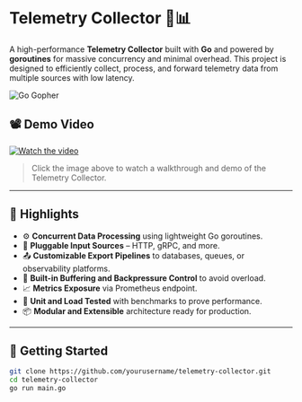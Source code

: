 # Telemetry Collector 🚀📊

A high-performance **Telemetry Collector** built with **Go** and powered by **goroutines** for massive concurrency and minimal overhead. This project is designed to efficiently collect, process, and forward telemetry data from multiple sources with low latency.

![Go Gopher](https://golang.org/lib/godoc/images/go-logo-blue.svg)

## 📽️ Demo Video

[![Watch the video](https://img.youtube.com/vi/YOUR_VIDEO_ID/maxresdefault.jpg)](https://www.youtube.com/watch?v=OgMby9Wnxiw)

> Click the image above to watch a walkthrough and demo of the Telemetry Collector.

---

## 🌟 Highlights

- ⚙️ **Concurrent Data Processing** using lightweight Go goroutines.
- 🔌 **Pluggable Input Sources** – HTTP, gRPC, and more.
- 📤 **Customizable Export Pipelines** to databases, queues, or observability platforms.
- 🧠 **Built-in Buffering and Backpressure Control** to avoid overload.
- 📈 **Metrics Exposure** via Prometheus endpoint.
- 🧪 **Unit and Load Tested** with benchmarks to prove performance.
- 📦 **Modular and Extensible** architecture ready for production.

---

## 🚀 Getting Started

```bash
git clone https://github.com/yourusername/telemetry-collector.git
cd telemetry-collector
go run main.go
